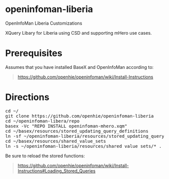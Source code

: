 openinfoman-liberia
===================

OpenInfoMan Liberia Customizations 

XQuery Libary for Liberia using CSD and supporting mHero use cases.

Prerequisites
=============

Assumes that you have installed BaseX and OpenInfoMan according to:
> https://github.com/openhie/openinfoman/wiki/Install-Instructions



Directions
==========
<pre>
cd ~/
git clone https://github.com/openhie/openinfoman-liberia
cd ~/openinfoman-libera/repo
basex -Vc "REPO INSTALL openinfoman-mhero.xqm"
cd ~/basex/resources/stored_updating_query_definitions
ln -sf ~/openinfoman-liberia/resources/stored_updating_query_definitions/* .
cd ~/basex/resources/shared_value_sets
ln -s ~/openinfoman-liberia/resources/shared_value_sets/* .
</pre>

Be sure to reload the stored functions: 
> https://github.com/openhie/openinfoman/wiki/Install-Instructions#Loading_Stored_Queries
